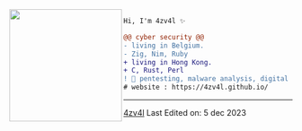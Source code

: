 <img align="left" height="200" src="./anim.gif"/>


```diff
Hi, I'm 4zv4l ✨

@@ cyber security @@
- living in Belgium.
- Zig, Nim, Ruby
+ living in Hong Kong.
+ C, Rust, Perl
! 📖 pentesting, malware analysis, digital forensics
# website : https://4zv4l.github.io/
```
------
[4zv4l](https://github.com/4zv4l)
Last Edited on: 5 dec 2023
